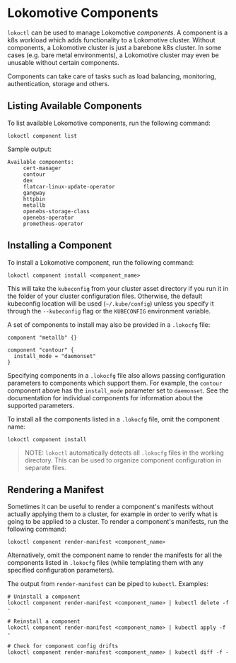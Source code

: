 # Lokomotive Components

`lokoctl` can be used to manage Lokomotive *components*. A component is a k8s workload which adds
functionality to a Lokomotive cluster. Without components, a Lokomotive cluster is just a barebone
k8s cluster. In some cases (e.g. bare metal environments), a Lokomotive cluster may even be
unusable without certain components.

Components can take care of tasks such as load balancing, monitoring, authentication, storage and
others.

## Listing Available Components

To list available Lokomotive components, run the following command:

```
lokoctl component list
```

Sample output:

```
Available components:
	 cert-manager
	 contour
	 dex
	 flatcar-linux-update-operator
	 gangway
	 httpbin
	 metallb
	 openebs-storage-class
	 openebs-operator
	 prometheus-operator
```

## Installing a Component

To install a Lokomotive component, run the following command:

```
lokoctl component install <component_name>
```

This will take the `kubeconfig` from your cluster asset directory if you run it
in the folder of your cluster configuration files. Otherwise, the default kubeconfig
location will be used (`~/.kube/config`) unless you specify it through the `--kubeconfig`
flag or the `KUBECONFIG` environment variable.

A set of components to install may also be provided in a `.lokocfg` file:

```hcl
component "metallb" {}

component "contour" {
  install_mode = "daemonset"
}
```

Specifying components in a `.lokocfg` file also allows passing configuration parameters to
components which support them. For example, the `contour` component above has the `install_mode`
parameter set to `daemonset`. See the documentation for individual components for information about
the supported parameters.

To install all the components listed in a `.lokocfg` file, omit the component name:

```
lokoctl component install
```

>NOTE: `lokoctl` automatically detects all `.lokocfg` files in the working directory. This can be
>used to organize component configuration in separate files.

## Rendering a Manifest

Sometimes it can be useful to render a component's manifests without actually applying them to a
cluster, for example in order to verify what is going to be applied to a cluster. To render a
component's manifests, run the following command:

```
lokoctl component render-manifest <component_name>
```

Alternatively, omit the component name to render the manifests for all the components listed in
`.lokocfg` files (while templating them with any specified configuration parameters).

The output from `render-manifest` can be piped to `kubectl`. Examples:

```
# Uninstall a component
lokoctl component render-manifest <component_name> | kubectl delete -f -

# Reinstall a component
lokoctl component render-manifest <component_name> | kubectl apply -f -

# Check for component config drifts
lokoctl component render-manifest <component_name> | kubectl diff -f -
```
